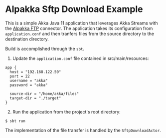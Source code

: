 # Alpakka Sftp Download Example

This is a simple Akka Java 11 application that leverages Akka Streams with the [Alpakka FTP](https://doc.akka.io/docs/alpakka/current/ftp.html) connector. The application takes its configuration from `application.conf` and then tranfers files from the source directory to the destination directory.

Build is accomplished through the `sbt`.

1. Update the `application.conf` file contained in src/main/resources:
```
app {
  host = "192.168.122.50"
  port = 22
  username = "akka"
  password = "akka"

  source-dir = "/home/akka/files"
  target-dir = "./target"
}
```
2. Run the application from the project's root directory:
```
$ sbt run
```

The implementation of the file transfer is handled by the `SftpDownloadActor`.
